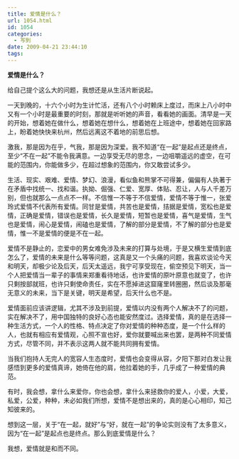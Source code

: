 ```yaml
---
title: 爱情是什么？
url: 1054.html
id: 1054
categories:
  - 写到
date: 2009-04-21 23:44:10
tags:
---
```


**爱情是什么？**

  
给自己提个这么大的问题，我想还是从生活片断说起。  
  
一天到晚的，十六个小时为生计忙活，还有八个小时赖床上度过，而床上八小时中又有一个小时是最重要的时刻，那就是听听她的声音，看看她的画面。清早是一天的开始，想着她在做什么，想着她在想什么，想着她在上班途中，想着她在回家路上，盼着她快快来杭州，然后远离这不着地的前思后想。  
  
激我，那是因为在乎，气我，那是因为深爱。我不知道“在一起”是起点还是终点，至少“不在一起”不能令我满意。一边享受无尽的思念，一边咀嚼遥远的虚空，在可能的范围内，你能做多少，在超过想象的范围内，你又敢尝试多少。  
  
生活、现实、艰难、爱情、梦幻、浪漫，看似鱼和熊掌不可得兼，偏偏有人执著于在矛盾中找统一、找和谐。执拗、倔强、仁爱、宽厚、体贴、忍让，人与人千差万别，但也就那么一点点不一样。不信惟一不等于不信爱情，爱情不等于惟一，张爱玲式爱情不代表所有爱情。同甘是爱情，共苦也是爱情，拮据是爱情，宽松也是爱情，正确是爱情，错误也是爱情，长久是爱情，短暂也是爱情，喜气是爱情，生气也是爱情，闹心是爱情，闹磕也是爱情，了解的部分是爱情，不了解的部分也是爱情，惟一不是爱情的便是不在一起。  
  
爱情不是静止的，恋爱中的男女难免涉及未来的打算与处境，于是又横生爱情到底怎么了，爱情的未来是什么等等问题，这真是又一个头痛的问题，我喜欢谈论今天和明天，却极少论及后天，后天太遥远，我宁可享受现在，偷空预见下明天，当一个人把爱情当一辈子的事情来郑重看待地话，也许爱情的原叶原意也就变了，也许只剩按部就班，也许只剩使命责任，实在不愿掉进这窟窿里转圈圈，然后谈及那毫无意义的未来，当下是关键，明天是希望，后天什么也不是。  
  
爱情面前应该讲逻辑，尤其不涉及到前提，爱情以内没有两个人解决不了的问题，实在解决不了，用中国独特的良好心态也能安然度过。选择爱情，真的是在选择一种生活方式，一个人的性格、特点决定了你对爱情的种种态度，是一个什么样的人，也就有相应有爱情观，心照不宣也好，爱你就要喊出来也罢，是两种不同爱情方式，尽管不同，并不表示这两人就不能共同拥有爱情。  
  
当我们抱持人无完人的宽容人生态度时，爱情也会变得从容，夕阳下那对白发让我感悟到更多的爱情真谛，她倚在他的肩，他拉着她的手，几乎成了一种爱情的典范。  
  
有时，我会想，拿什么来爱你，你也会想，拿什么来拯救你的爱人，小爱，大爱，私爱，公爱，种种，未必如我们所想，爱情不是想出来的，真的是心心相印，知己知彼来的。  
  
想到这一层，关于“在一起，就好”与“好，就在一起”的争论实则没有了太多意义，因为“在一起”是起点也是终点。那么到底爱情是什么？  
  
我想，爱情就是和而不同。